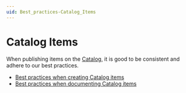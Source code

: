 ```yaml
---
uid: Best_practices-Catalog_Items
---
```


# Catalog Items

When publishing items on the [Catalog](xref:About_the_Catalog_app), it is good to be consistent and adhere to our best practices.

- [Best practices when creating Catalog items](xref:Best_Practices_When_Creating_Catalog_Items)
- [Best practices when documenting Catalog items](xref:Best_Practices_When_Documenting_Catalog_Items)


